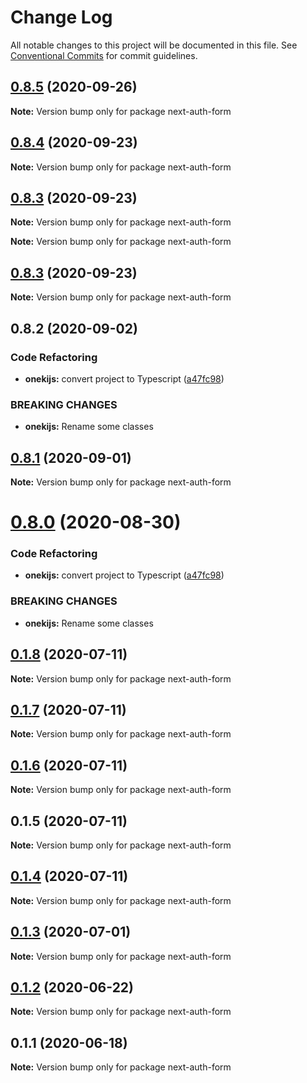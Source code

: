 # Change Log

All notable changes to this project will be documented in this file.
See [Conventional Commits](https://conventionalcommits.org) for commit guidelines.

## [0.8.5](https://github.com/oneki/onekijs/compare/v0.8.4...v0.8.5) (2020-09-26)

**Note:** Version bump only for package next-auth-form





## [0.8.4](https://github.com/oneki/onekijs/compare/v0.8.3...v0.8.4) (2020-09-23)

**Note:** Version bump only for package next-auth-form





## [0.8.3](https://github.com/oneki/onekijs/compare/v0.8.1...v0.8.3) (2020-09-23)

**Note:** Version bump only for package next-auth-form







**Note:** Version bump only for package next-auth-form





## [0.8.3](https://github.com/oneki/onekijs/compare/v0.8.1...v0.8.3) (2020-09-23)

**Note:** Version bump only for package next-auth-form





## 0.8.2 (2020-09-02)


### Code Refactoring

* **onekijs:** convert project to Typescript ([a47fc98](https://github.com/oneki/onekijs/commit/a47fc9815fbb51271c12505a65cd8b38a1ab04e3))


### BREAKING CHANGES

* **onekijs:** Rename some classes





## [0.8.1](https://github.com/oneki/onekijs/compare/v0.8.0...v0.8.1) (2020-09-01)

**Note:** Version bump only for package next-auth-form





# [0.8.0](https://github.com/oneki/onekijs/compare/v0.5.0...v0.8.0) (2020-08-30)


### Code Refactoring

* **onekijs:** convert project to Typescript ([a47fc98](https://github.com/oneki/onekijs/commit/a47fc9815fbb51271c12505a65cd8b38a1ab04e3))


### BREAKING CHANGES

* **onekijs:** Rename some classes





## [0.1.8](https://github.com/oneki/onekijs/compare/next-auth-form@0.1.7...next-auth-form@0.1.8) (2020-07-11)

**Note:** Version bump only for package next-auth-form





## [0.1.7](https://github.com/oneki/onekijs/compare/next-auth-form@0.1.6...next-auth-form@0.1.7) (2020-07-11)

**Note:** Version bump only for package next-auth-form





## [0.1.6](https://github.com/oneki/onekijs/compare/next-auth-form@0.1.5...next-auth-form@0.1.6) (2020-07-11)

**Note:** Version bump only for package next-auth-form





## 0.1.5 (2020-07-11)

**Note:** Version bump only for package next-auth-form





## [0.1.4](https://github.com/oneki/onekijs/compare/next-auth-form@0.1.3...next-auth-form@0.1.4) (2020-07-11)

**Note:** Version bump only for package next-auth-form





## [0.1.3](https://github.com/oneki/onekijs/compare/next-auth-form@0.1.2...next-auth-form@0.1.3) (2020-07-01)

**Note:** Version bump only for package next-auth-form





## [0.1.2](https://github.com/oneki/onekijs/compare/next-auth-form@0.1.1...next-auth-form@0.1.2) (2020-06-22)

**Note:** Version bump only for package next-auth-form





## 0.1.1 (2020-06-18)

**Note:** Version bump only for package next-auth-form
